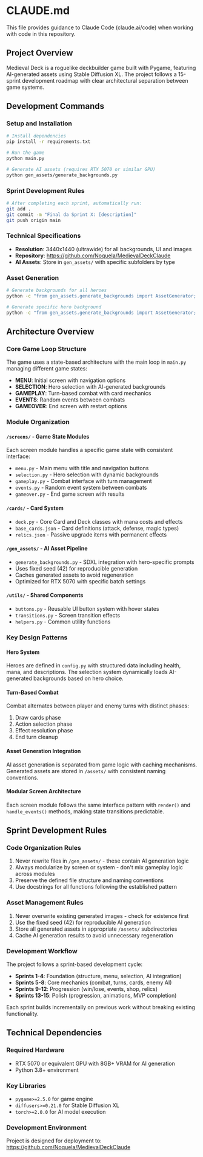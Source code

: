 # CLAUDE.md

This file provides guidance to Claude Code (claude.ai/code) when working with code in this repository.

## Project Overview

Medieval Deck is a roguelike deckbuilder game built with Pygame, featuring AI-generated assets using Stable Diffusion XL. The project follows a 15-sprint development roadmap with clear architectural separation between game systems.

## Development Commands

### Setup and Installation
```bash
# Install dependencies
pip install -r requirements.txt

# Run the game
python main.py

# Generate AI assets (requires RTX 5070 or similar GPU)
python gen_assets/generate_backgrounds.py
```

### Sprint Development Rules
```bash
# After completing each sprint, automatically run:
git add .
git commit -m "Final da Sprint X: [description]"
git push origin main
```

### Technical Specifications
- **Resolution**: 3440x1440 (ultrawide) for all backgrounds, UI and images
- **Repository**: https://github.com/Noquela/MedievalDeckClaude
- **AI Assets**: Store in `gen_assets/` with specific subfolders by type

### Asset Generation
```bash
# Generate backgrounds for all heroes
python -c "from gen_assets.generate_backgrounds import AssetGenerator; AssetGenerator().generate_all_backgrounds()"

# Generate specific hero background
python -c "from gen_assets.generate_backgrounds import AssetGenerator; AssetGenerator().generate_background('knight')"
```

## Architecture Overview

### Core Game Loop Structure
The game uses a state-based architecture with the main loop in `main.py` managing different game states:
- **MENU**: Initial screen with navigation options
- **SELECTION**: Hero selection with AI-generated backgrounds
- **GAMEPLAY**: Turn-based combat with card mechanics
- **EVENTS**: Random events between combats
- **GAMEOVER**: End screen with restart options

### Module Organization

#### `/screens/` - Game State Modules
Each screen module handles a specific game state with consistent interface:
- `menu.py` - Main menu with title and navigation buttons
- `selection.py` - Hero selection with dynamic backgrounds
- `gameplay.py` - Combat interface with turn management
- `events.py` - Random event system between combats
- `gameover.py` - End game screen with results

#### `/cards/` - Card System
- `deck.py` - Core Card and Deck classes with mana costs and effects
- `base_cards.json` - Card definitions (attack, defense, magic types)
- `relics.json` - Passive upgrade items with permanent effects

#### `/gen_assets/` - AI Asset Pipeline
- `generate_backgrounds.py` - SDXL integration with hero-specific prompts
- Uses fixed seed (42) for reproducible generation
- Caches generated assets to avoid regeneration
- Optimized for RTX 5070 with specific batch settings

#### `/utils/` - Shared Components
- `buttons.py` - Reusable UI button system with hover states
- `transitions.py` - Screen transition effects
- `helpers.py` - Common utility functions

### Key Design Patterns

#### Hero System
Heroes are defined in `config.py` with structured data including health, mana, and descriptions. The selection system dynamically loads AI-generated backgrounds based on hero choice.

#### Turn-Based Combat
Combat alternates between player and enemy turns with distinct phases:
1. Draw cards phase
2. Action selection phase  
3. Effect resolution phase
4. End turn cleanup

#### Asset Generation Integration
AI asset generation is separated from game logic with caching mechanisms. Generated assets are stored in `/assets/` with consistent naming conventions.

#### Modular Screen Architecture
Each screen module follows the same interface pattern with `render()` and `handle_events()` methods, making state transitions predictable.

## Sprint Development Rules

### Code Organization Rules
1. Never rewrite files in `/gen_assets/` - these contain AI generation logic
2. Always modularize by screen or system - don't mix gameplay logic across modules
3. Preserve the defined file structure and naming conventions
4. Use docstrings for all functions following the established pattern

### Asset Management Rules
1. Never overwrite existing generated images - check for existence first
2. Use the fixed seed (42) for reproducible AI generation
3. Store all generated assets in appropriate `/assets/` subdirectories
4. Cache AI generation results to avoid unnecessary regeneration

### Development Workflow
The project follows a sprint-based development cycle:
- **Sprints 1-4**: Foundation (structure, menu, selection, AI integration)
- **Sprints 5-8**: Core mechanics (combat, turns, cards, enemy AI)
- **Sprints 9-12**: Progression (win/lose, events, shop, relics)
- **Sprints 13-15**: Polish (progression, animations, MVP completion)

Each sprint builds incrementally on previous work without breaking existing functionality.

## Technical Dependencies

### Required Hardware
- RTX 5070 or equivalent GPU with 8GB+ VRAM for AI generation
- Python 3.8+ environment

### Key Libraries
- `pygame>=2.5.0` for game engine
- `diffusers>=0.21.0` for Stable Diffusion XL
- `torch>=2.0.0` for AI model execution

### Development Environment
Project is designed for deployment to: https://github.com/Noquela/MedievalDeckClaude